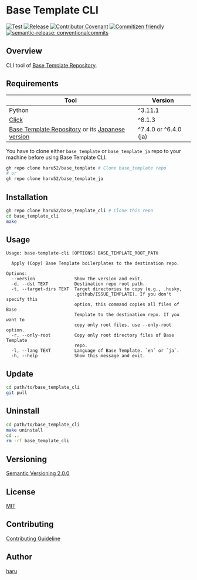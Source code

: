 # Base Template CLI

[![Test](https://github.com/haru52/base_template_cli/actions/workflows/test.yml/badge.svg)](https://github.com/haru52/base_template_cli/actions/workflows/test.yml)
[![Release](https://github.com/haru52/base_template_cli/actions/workflows/release.yml/badge.svg)](https://github.com/haru52/base_template_cli/actions/workflows/release.yml)
[![Contributor Covenant](https://img.shields.io/badge/Contributor%20Covenant-2.1-4baaaa.svg)](CODE_OF_CONDUCT.md)
[![Commitizen friendly](https://img.shields.io/badge/commitizen-friendly-brightgreen.svg)](https://commitizen.github.io/cz-cli/)
[![semantic-release: conventionalcommits](https://img.shields.io/badge/semantic--release-conventionalcommits-e10079?logo=semantic-release)](https://github.com/semantic-release/semantic-release)

## Overview

CLI tool of [Base Template Repository](https://github.com/haru52/base_template#readme).

## Requirements

| Tool                                                                                                                                      | Version               |
| ----------------------------------------------------------------------------------------------------------------------------------------- | --------------------- |
| Python                                                                                                                                    | ^3.11.1               |
| [Click](https://click.palletsprojects.com/)                                                                                               | ^8.1.3                |
| [Base Template Repository](https://github.com/haru52/base_template) or its [Japanese version](https://github.com/haru52/base_template_ja) | ^7.4.0 or ^6.4.0 (ja) |

You have to clone either `base_template` or `base_template_ja` repo to your machine before using Base Template CLI.

```sh
gh repo clone haru52/base_template # Clone base_template repo
# or
gh repo clone haru52/base_template_ja
```

## Installation

```sh
gh repo clone haru52/base_template_cli # Clone this repo
cd base_template_cli
make
```

## Usage

```console
Usage: base-template-cli [OPTIONS] BASE_TEMPLATE_ROOT_PATH

  Apply (Copy) Base Template boilerplates to the destination repo.

Options:
  --version               Show the version and exit.
  -d, --dst TEXT          Destination repo root path.
  -t, --target-dirs TEXT  Target directories to copy (e.g., .husky,
                          .github/ISSUE_TEMPLATE). If you don't specify this
                          option, this command copies all files of Base
                          Template to the destination repo. If you want to
                          copy only root files, use --only-root option.
  -r, --only-root         Copy only root directory files of Base Template
                          repo.
  -l, --lang TEXT         Language of Base Template. `en` or `ja`.
  -h, --help              Show this message and exit.
```

## Update

```sh
cd path/to/base_template_cli
git pull
```

## Uninstall

```sh
cd path/to/base_template_cli
make uninstall
cd ..
rm -rf base_template_cli
```

## Versioning

[Semantic Versioning 2.0.0](https://semver.org/spec/v2.0.0.html)

## License

[MIT](LICENSE)

## Contributing

[Contributing Guideline](docs/CONTRIBUTING.md)

<!-- vale Microsoft.Vocab = NO -->

## Author
<!-- vale Microsoft.Vocab = YES -->

[haru](https://haru52.com/)
